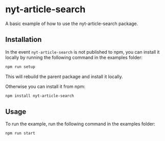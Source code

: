 # nyt-article-search

A basic example of how to use the nyt-article-search package.

## Installation

In the event `nyt-article-search` is not published to npm, you can install it locally by running the following command in the examples folder:

```sh
npm run setup
```

This will rebuild the parent package and install it locally.

Otherwise you can install it from npm:

```sh
npm install nyt-article-search
```

## Usage

To run the example, run the following command in the examples folder:

```sh
npm run start
```

<!-- This file was generated by liblab | https://liblab.com/ -->
